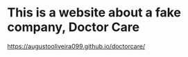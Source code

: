 # This is a website about a fake company, Doctor Care

https://augustooliveira099.github.io/doctorcare/
